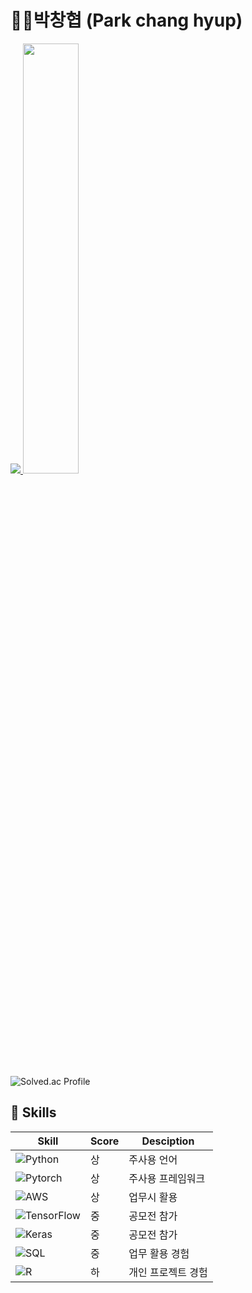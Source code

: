 
# 👨‍💻박창협 (Park chang hyup)

<a href="s">
  <img src="https://github-readme-stats.vercel.app/api/top-langs/?username=parkchanghyup&layout=compact&theme=tokyonight" />
</a>
<a href="s">
  <img src="https://github-readme-stats.vercel.app/api?username=parkchanghyup&theme=tokyonight&show_icons=true" width="42%" />
</a>



![Solved.ac Profile](http://mazassumnida.wtf/api/generate_badge?boj=pch1623)




## 🌠 Skills

| Skill | Score | Desciption |
| ------ | ------ | ----- |
| ![Python](https://img.shields.io/badge/Python-3776AB?style=flat-square&logo=Python&logoColor=white)| 상 | 주사용 언어 |
| ![Pytorch](https://img.shields.io/badge/PyTorch-EE4C2C?style=flat-square&logo=PyTorch&logoColor=white) | 상 | 주사용 프레임워크 |
| ![AWS](https://img.shields.io/badge/AWS-%23FF9900.svg?style=for-the-badge&logo=amazon-aws&logoColor=white)| 상 | 업무시 활용|
| ![TensorFlow](https://img.shields.io/badge/TensorFlow-FF6F00?style=flat-square&logo=TensorFlow&logoColor=white)| 중 | 공모전 참가 |
| ![Keras](https://img.shields.io/badge/Keras-D00000?style=flat-square&logo=Keras&logoColor=white) | 중 | 공모전 참가 |
| ![SQL](https://img.shields.io/badge/MySQL-4479A1?style=flat-square&logo=MySQL&logoColor=white) | 중 | 업무 활용 경험 |
| ![R](https://img.shields.io/badge/R-276DC3?style=flat-square&logo=R&logoColor=white) | 하 | 개인 프로젝트 경험 |





<!--
**parkchanghyup/parkchanghyup** is a ✨ _special_ ✨ repository because its `README.md` (this file) appears on your GitHub profile.

Here are some ideas to get you started:

- 🔭 I’m currently working on ...
- 🌱 I’m currently learning ...
- 👯 I’m looking to collaborate on ...
- 🤔 I’m looking for help with ...
- 💬 Ask me about ...
- 📫 How to reach me: ...
- 😄 Pronouns: ...
- ⚡ Fun fact: ...
-->
